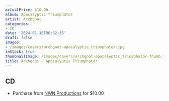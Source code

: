 ```yaml
---
actualPrice: $10.00
album: Apocalyptic Triumphator
artist: Archgoat
categories:
- CD
date: '2024-01-15T06:32:35'
draft: false
images:
- /images/covers/archgoat-apocalyptic_triumphator.jpg
inStock: true
thumbnailImage: /images/covers/archgoat-apocalyptic_triumphator-thumb.jpg
title: Archgoat - Apocalyptic Triumphator
---
```


## CD
* Purchase from [NWN Productions](http://shop.nwnprod.com/index.php?route=product/product&path=93&product_id=45469&sort=pd.name&order=ASC) for $10.00
